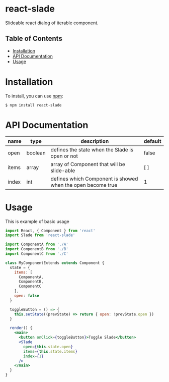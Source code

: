 # react-slade

Slideable react dialog of iterable component.

## Table of Contents

* [Installation](#installation)
* [API Documentation](#api-documentation)
* [Usage](#usage)

# Installation

To install, you can use [npm](https://www.npmjs.com/package/react-slade):
```shell
$ npm install react-slade
```

# API Documentation

name | type | description | default
--- | --- | --- | ---
open | boolean | defines the state when the Slade is open or not | false
items | array | array of Component that will be slide-able | [ ]
index | int | defines which Component is showed when the open become true | 1

# Usage

This is example of basic usage

```jsx
import React, { Component } from 'react'
import Slade from 'react-slade'

import ComponentA from './A'
import ComponentB from './B'
import ComponentC from './C'

class MyComponentExtends extends Component {
  state = {
    items: [
      ComponentA,
      ComponentB,
      ComponentC
    ],
    open: false
  }

  toggleButton = () => {
    this.setState((prevState) => return { open: !prevState.open })
  }

  render() {
    <main>
      <button onClick={toggleButton}>Toggle Slade</button>
      <Slade 
        open={this.state.open}
        items={this.state.items}
        index={1}
      />
    </main>
  }
}
```